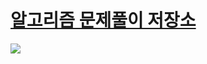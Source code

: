 # [알고리즘 문제풀이 저장소](https://github.com/uBeom/algorithm)

<img src="https://img.shields.io/badge/Python-3776AB?style=for-the-badge&logo=Python&logoColor=white">
